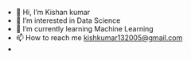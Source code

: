 - 👋 Hi, I’m Kishan kumar
- 👀 I’m interested in Data Science
- 🌱 I’m currently learning Machine Learning
- 📫 How to reach me kishkumar132005@gmail.com
- 

<!---
Kishankumar1328/Kishankumar1328 is a ✨ special ✨ repository because its `README.md` (this file) appears on your GitHub profile.
You can click the Preview link to take a look at your changes.
--->
